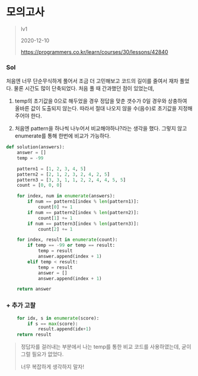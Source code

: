 # 모의고사
> lv1
>
> 2020-12-10
>
> https://programmers.co.kr/learn/courses/30/lessons/42840

### Sol
처음엔 너무 단순무식하게 풀어서 조금 더 고민해보고 코드의 길이를 줄여서 재차 풀었다. 물론 시간도 많이 단축되었다.
처음 풀 때 간과했던 점이 있었는데,

1. temp의 초기값을 0으로 해두었을 경우 정답을 맞춘 갯수가 0일 경우와 상충하여 올바른 값이 도출되지 않는다.
따라서 절대 나오지 않을 수(음수)로 초기값을 지정해주어야 한다.

2. 처음엔 pattern을 하나씩 나누어서 비교해야하나?라는 생각을 했다. 그렇지 않고 enumerate를 통해 한번에 비교가 가능하다.

```python
def solution(answers):
    answer = []
    temp = -99

    pattern1 = [1, 2, 3, 4, 5]
    pattern2 = [2, 1, 2, 3, 2, 4, 2, 5]
    pattern3 = [3, 3, 1, 1, 2, 2, 4, 4, 5, 5]
    count = [0, 0, 0]

    for index, num in enumerate(answers):
        if num == pattern1[index % len(pattern1)]:
            count[0] += 1
        if num == pattern2[index % len(pattern2)]:
            count[1] += 1
        if num == pattern3[index % len(pattern3)]:
            count[2] += 1

    for index, result in enumerate(count):
        if temp == -99 or temp == result:
            temp = result
            answer.append(index + 1)
        elif temp < result:
            temp = result
            answer = []
            answer.append(index + 1)

    return answer
```

### + 추가 고찰
```python
    for idx, s in enumerate(score):
        if s == max(score):
            result.append(idx+1)
    return result
```
> 정답자를 걸러내는 부분에서 나는 temp를 통한 비교 코드를 사용하였는데, 굳이 그럴 필요가 없었다.
>
> 너무 복잡하게 생각하지 말자!
